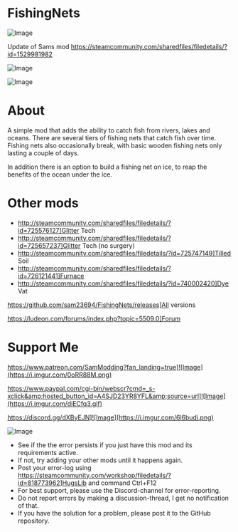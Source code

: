 # FishingNets

![Image](https://i.imgur.com/WAEzk68.png)

Update of Sams mod
https://steamcommunity.com/sharedfiles/filedetails/?id=1529981982

![Image](https://i.imgur.com/7Gzt3Rg.png)

	
![Image](https://i.imgur.com/NOW7jU1.png)

# About

A simple mod that adds the ability to catch fish from rivers, lakes and oceans. There are several tiers of fishing nets that catch fish over time. Fishing nets also occasionally break, with basic wooden fishing nets only lasting a couple of days.

In addition there is an option to build a fishing net on ice, to reap the benefits of the ocean under the ice.

# Other mods



- http://steamcommunity.com/sharedfiles/filedetails/?id=725576127]Glitter Tech
- http://steamcommunity.com/sharedfiles/filedetails/?id=725657237]Glitter Tech (no surgery)
- http://steamcommunity.com/sharedfiles/filedetails/?id=725747149]Tilled Soil
- http://steamcommunity.com/sharedfiles/filedetails/?id=726121441]Furnace
- http://steamcommunity.com/sharedfiles/filedetails/?id=740002420]Dye Vat



https://github.com/sam23694/FishingNets/releases]All versions

https://ludeon.com/forums/index.php?topic=5509.0]Forum

# Support Me

https://www.patreon.com/SamModding?fan_landing=true]![Image](https://i.imgur.com/0oRR88M.png)

https://www.paypal.com/cgi-bin/webscr?cmd=_s-xclick&amp;hosted_button_id=A4SJD23YR8YFL&amp;source=url]![Image](https://i.imgur.com/diECfq3.gif)

https://discord.gg/dXByEJN]![Image](https://i.imgur.com/6l6budi.png)


![Image](https://i.imgur.com/Rs6T6cr.png)



-  See if the the error persists if you just have this mod and its requirements active.
-  If not, try adding your other mods until it happens again.
-  Post your error-log using https://steamcommunity.com/workshop/filedetails/?id=818773962]HugsLib and command Ctrl+F12
-  For best support, please use the Discord-channel for error-reporting.
-  Do not report errors by making a discussion-thread, I get no notification of that.
-  If you have the solution for a problem, please post it to the GitHub repository.



